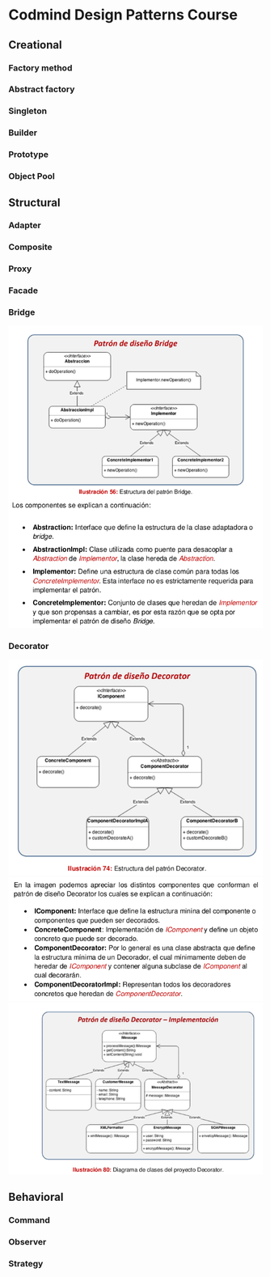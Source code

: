 # Codmind Design Patterns Course

## Creational

### Factory method

### Abstract factory

### Singleton

### Builder

### Prototype

### Object Pool

## Structural

### Adapter

### Composite

### Proxy

### Facade

### Bridge

![Microservices Architecture 1](resources/images/pattern_structural_bridge_structure.png)

### Decorator

![alt text](pattern_structural_decorator_structure.png) ![alt text](pattern_structural_decorator_structure_desc.png) ![alt text](pattern_structural_decorator_structure_impl.png)

## Behavioral

### Command

### Observer

### Strategy
